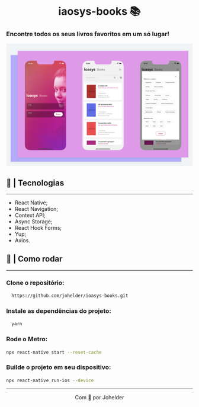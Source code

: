 <h1 style="text-align:center;">iaosys-books 📚</h1>

### Encontre todos os seus livros favoritos em um só lugar!

![ioasys-books](/.github/ioasys-books%402x.png)

## 🚀 | Tecnologias

---

- React Native;
- React Navigation;
- Context API;
- Async Storage;
- React Hook Forms;
- Yup;
- Axios.

## 🏃 | Como rodar

---

### Clone o repositório:

```bash
  https://github.com/johelder/ioasys-books.git
```

### Instale as dependências do projeto:

```bash
  yarn
```

### Rode o Metro:

```bash
npx react-native start --reset-cache
```

### Builde o projeto em seu dispositivo:

```bash
npx react-native run-ios --device
```

---

<p style="text-align:center">Com 💜 por Johelder</p>
